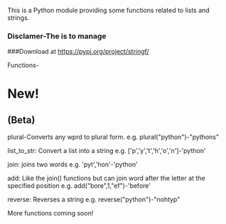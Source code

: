 This is a Python module providing some functions related to lists and strings.
### Disclamer-The is to manage
###Download at https://pypi.org/project/stringf/

Functions-
# New!
## (Beta)
plural-Converts any wprd to plural form.
e.g. plural("python")-"pythons"

list_to_str: Convert a list into a string e.g. ['p','y','t','h','o','n']-'python'

join: joins two words e.g. 'pyt','hon'-'python'

add: Like the join() functions but can join word after the letter at the specified position
e.g. add("bore",1,"ef")-'before'

reverse: Reverses a string 
e.g. reverse("python")-"nohtyp"

More functions coming soon!
